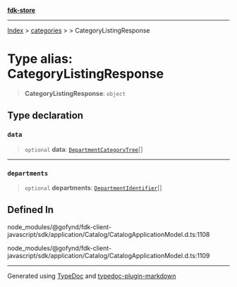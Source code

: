 [**fdk-store**](../../../README.md)
***

[Index](../../../API.md) > [categories](../../README.md) > [<internal>](../README.md) > CategoryListingResponse

# Type alias: CategoryListingResponse

> **CategoryListingResponse**: `object`

## Type declaration

### `data`

> `optional` **data**: [`DepartmentCategoryTree`](type-alias.DepartmentCategoryTree.md)[]

***

### `departments`

> `optional` **departments**: [`DepartmentIdentifier`](type-alias.DepartmentIdentifier.md)[]

## Defined In

node\_modules/@gofynd/fdk-client-javascript/sdk/application/Catalog/CatalogApplicationModel.d.ts:1108

node\_modules/@gofynd/fdk-client-javascript/sdk/application/Catalog/CatalogApplicationModel.d.ts:1109

***
Generated using [TypeDoc](https://typedoc.org/) and [typedoc-plugin-markdown](https://www.npmjs.com/package/typedoc-plugin-markdown)

